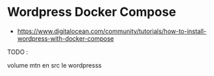 # Wordpress Docker Compose

- https://www.digitalocean.com/community/tutorials/how-to-install-wordpress-with-docker-compose


TODO :

volume mtn en src le wordpresss